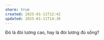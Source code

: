 ```yaml
---
share: true
created: 2025-01-11T12:42
updated: 2025-01-11T14:36
---
```

Đó là đòi lương cao, hay là đòi lương đủ sống? 
